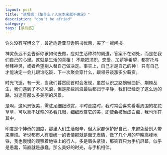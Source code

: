 ```yaml
---
layout: post
title: "读后感：《怕什么？人生本来就不确定》"
description: "don't be afriad"
category: 
tags: [读后感]
---
```



许久没有写博文了，最近适逢亚马逊购书优惠，买了一摞闲书。

神灵永远不会告诉你该如何去做，应对生活种种的周遭，答案不在别处，而是在我们自己的心里。这就是生活的真相！
不能把求职、恋爱、加薪等希望，都寄托与参拜神灵，或者希望别人替自己做决定。事实上，自己才是自己的神！
只有自己才能决定一会儿跟谁吃饭，下一次聚会穿什么，跟领导谈涨多少薪资。

时光飞逝，有一天，当我们暮然回首时会发现，虽然认识之路蜿蜒曲折、荆棘丛生，我们遇到了不少风浪，但是那些风浪最后都归于平静，我们已经走了这么远的路，沿途有那么多美丽的风景。

是啊，这风景很美，需驻足细细欣赏，平时走路时，我时常会喜欢看看周围的花花草草，可以毫不犹豫的多看几眼，细细欣赏它的美，即使会被当成白痴，我也乐在其中。

印度是个神奇的国度，那里人们生活艰辛，但大家都保护好自己，来避免给别人带来麻烦。听说都市人有着统一的表情那就是面无表情，做了几个月的早晚高峰地铁，我也慢慢的观察着地铁上的行人，多是眉头紧锁，那笑容只为手机屏幕，似乎是愚蠢，简直就是愚蠢。那么美好的时光，与手机相伴。


